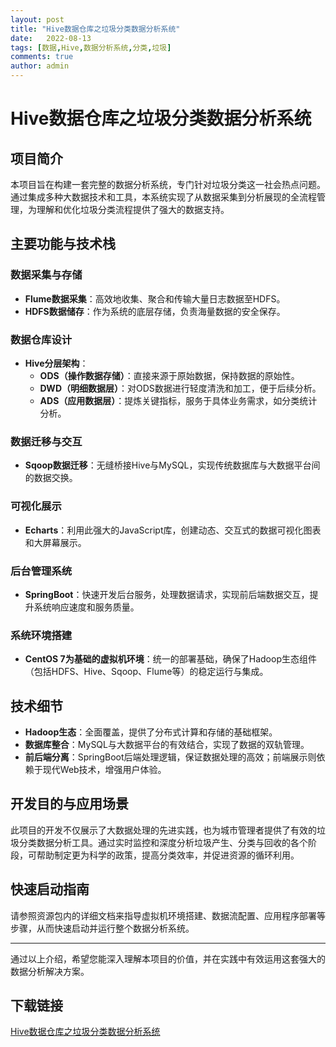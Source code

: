 ```yaml
---
layout: post
title: "Hive数据仓库之垃圾分类数据分析系统"
date:   2022-08-13
tags: [数据,Hive,数据分析系统,分类,垃圾]
comments: true
author: admin
---
```

# Hive数据仓库之垃圾分类数据分析系统

## 项目简介

本项目旨在构建一套完整的数据分析系统，专门针对垃圾分类这一社会热点问题。通过集成多种大数据技术和工具，本系统实现了从数据采集到分析展现的全流程管理，为理解和优化垃圾分类流程提供了强大的数据支持。

## 主要功能与技术栈

### 数据采集与存储

- **Flume数据采集**：高效地收集、聚合和传输大量日志数据至HDFS。
- **HDFS数据储存**：作为系统的底层存储，负责海量数据的安全保存。

### 数据仓库设计

- **Hive分层架构**：
  - **ODS（操作数据存储）**：直接来源于原始数据，保持数据的原始性。
  - **DWD（明细数据层）**：对ODS数据进行轻度清洗和加工，便于后续分析。
  - **ADS（应用数据层）**：提炼关键指标，服务于具体业务需求，如分类统计分析。

### 数据迁移与交互

- **Sqoop数据迁移**：无缝桥接Hive与MySQL，实现传统数据库与大数据平台间的数据交换。

### 可视化展示

- **Echarts**：利用此强大的JavaScript库，创建动态、交互式的数据可视化图表和大屏幕展示。
  
### 后台管理系统

- **SpringBoot**：快速开发后台服务，处理数据请求，实现前后端数据交互，提升系统响应速度和服务质量。

### 系统环境搭建

- **CentOS 7为基础的虚拟机环境**：统一的部署基础，确保了Hadoop生态组件（包括HDFS、Hive、Sqoop、Flume等）的稳定运行与集成。

## 技术细节

- **Hadoop生态**：全面覆盖，提供了分布式计算和存储的基础框架。
- **数据库整合**：MySQL与大数据平台的有效结合，实现了数据的双轨管理。
- **前后端分离**：SpringBoot后端处理逻辑，保证数据处理的高效；前端展示则依赖于现代Web技术，增强用户体验。

## 开发目的与应用场景

此项目的开发不仅展示了大数据处理的先进实践，也为城市管理者提供了有效的垃圾分类数据分析工具。通过实时监控和深度分析垃圾产生、分类与回收的各个阶段，可帮助制定更为科学的政策，提高分类效率，并促进资源的循环利用。

## 快速启动指南

请参照资源包内的详细文档来指导虚拟机环境搭建、数据流配置、应用程序部署等步骤，从而快速启动并运行整个数据分析系统。

---

通过以上介绍，希望您能深入理解本项目的价值，并在实践中有效运用这套强大的数据分析解决方案。

## 下载链接

[Hive数据仓库之垃圾分类数据分析系统](https://pan.quark.cn/s/2be138d75adb)